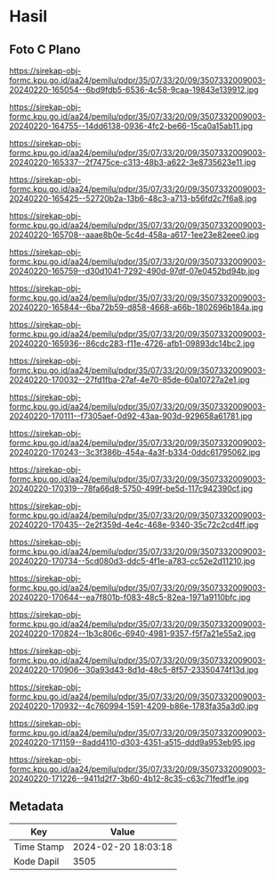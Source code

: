# Hasil

## Foto C Plano

https://sirekap-obj-formc.kpu.go.id/aa24/pemilu/pdpr/35/07/33/20/09/3507332009003-20240220-165054--6bd9fdb5-6536-4c58-9caa-19843e139912.jpg

https://sirekap-obj-formc.kpu.go.id/aa24/pemilu/pdpr/35/07/33/20/09/3507332009003-20240220-164755--14dd6138-0936-4fc2-be66-15ca0a15ab11.jpg

https://sirekap-obj-formc.kpu.go.id/aa24/pemilu/pdpr/35/07/33/20/09/3507332009003-20240220-165337--2f7475ce-c313-48b3-a622-3e8735623e11.jpg

https://sirekap-obj-formc.kpu.go.id/aa24/pemilu/pdpr/35/07/33/20/09/3507332009003-20240220-165425--52720b2a-13b6-48c3-a713-b56fd2c7f6a8.jpg

https://sirekap-obj-formc.kpu.go.id/aa24/pemilu/pdpr/35/07/33/20/09/3507332009003-20240220-165708--aaae8b0e-5c4d-458a-a617-1ee23e82eee0.jpg

https://sirekap-obj-formc.kpu.go.id/aa24/pemilu/pdpr/35/07/33/20/09/3507332009003-20240220-165759--d30d1041-7292-490d-97df-07e0452bd94b.jpg

https://sirekap-obj-formc.kpu.go.id/aa24/pemilu/pdpr/35/07/33/20/09/3507332009003-20240220-165844--6ba72b59-d858-4668-a66b-1802696b184a.jpg

https://sirekap-obj-formc.kpu.go.id/aa24/pemilu/pdpr/35/07/33/20/09/3507332009003-20240220-165936--86cdc283-f11e-4726-afb1-09893dc14bc2.jpg

https://sirekap-obj-formc.kpu.go.id/aa24/pemilu/pdpr/35/07/33/20/09/3507332009003-20240220-170032--27fd1fba-27af-4e70-85de-60a10727a2e1.jpg

https://sirekap-obj-formc.kpu.go.id/aa24/pemilu/pdpr/35/07/33/20/09/3507332009003-20240220-170111--f7305aef-0d92-43aa-903d-929658a61781.jpg

https://sirekap-obj-formc.kpu.go.id/aa24/pemilu/pdpr/35/07/33/20/09/3507332009003-20240220-170243--3c3f386b-454a-4a3f-b334-0ddc61795062.jpg

https://sirekap-obj-formc.kpu.go.id/aa24/pemilu/pdpr/35/07/33/20/09/3507332009003-20240220-170319--78fa66d8-5750-499f-be5d-117c942390cf.jpg

https://sirekap-obj-formc.kpu.go.id/aa24/pemilu/pdpr/35/07/33/20/09/3507332009003-20240220-170435--2e2f359d-4e4c-468e-9340-35c72c2cd4ff.jpg

https://sirekap-obj-formc.kpu.go.id/aa24/pemilu/pdpr/35/07/33/20/09/3507332009003-20240220-170734--5cd080d3-ddc5-4f1e-a783-cc52e2d11210.jpg

https://sirekap-obj-formc.kpu.go.id/aa24/pemilu/pdpr/35/07/33/20/09/3507332009003-20240220-170644--ea7f801b-f083-48c5-82ea-1971a9110bfc.jpg

https://sirekap-obj-formc.kpu.go.id/aa24/pemilu/pdpr/35/07/33/20/09/3507332009003-20240220-170824--1b3c806c-6940-4981-9357-f5f7a21e55a2.jpg

https://sirekap-obj-formc.kpu.go.id/aa24/pemilu/pdpr/35/07/33/20/09/3507332009003-20240220-170906--30a93d43-8d1d-48c5-8f57-23350474f13d.jpg

https://sirekap-obj-formc.kpu.go.id/aa24/pemilu/pdpr/35/07/33/20/09/3507332009003-20240220-170932--4c760994-1591-4209-b86e-1783fa35a3d0.jpg

https://sirekap-obj-formc.kpu.go.id/aa24/pemilu/pdpr/35/07/33/20/09/3507332009003-20240220-171159--8add4110-d303-4351-a515-ddd9a953eb95.jpg

https://sirekap-obj-formc.kpu.go.id/aa24/pemilu/pdpr/35/07/33/20/09/3507332009003-20240220-171226--9411d2f7-3b60-4b12-8c35-c63c71fedf1e.jpg


## Metadata

| Key        | Value               |
| ---------- | ------------------- |
| Time Stamp | 2024-02-20 18:03:18 |
| Kode Dapil | 3505                |




